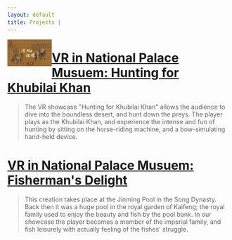 ```yaml
---
layout: default
title: Projects | 
---
```

<img src = "/images/huntingCover.jpg"
        style = "float: left;
                overflow: auto;
                width: 20%;
                height: 20%">

# [VR in National Palace Musuem: Hunting for Khubilai Khan](hunting.md)

> The VR showcase "Hunting for Khubilai Khan" allows the audience to dive into the
boundless desert, and hunt down the preys. The player plays as the Khubilai Khan,
and experience the intense and fun of hunting by sitting on the horse-riding machine,
and a bow-simulating hand-held device.  

# [VR in National Palace Musuem: Fisherman's Delight](fishing.md)

> This creation takes place at the Jinming Pool in the Song Dynasty. Back then it was a
huge pool in the royal garden of Kaifeng; the royal family used to enjoy the beauty and
fish by the pool bank. In our showcase the player becomes a member of the imperial family,
and fish leisurely with actually feeling of the fishes' struggle.  
